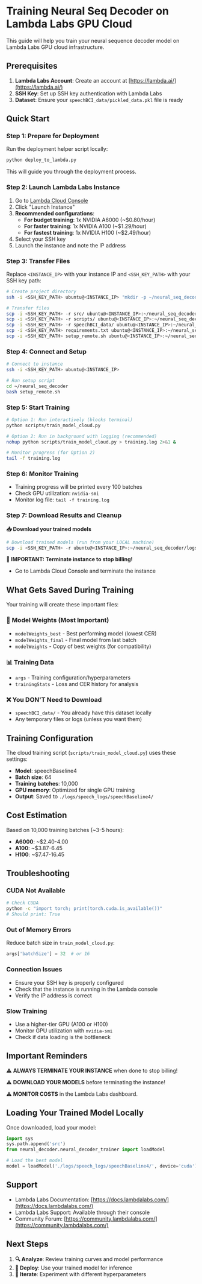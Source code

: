 # Training Neural Seq Decoder on Lambda Labs GPU Cloud

This guide will help you train your neural sequence decoder model on Lambda Labs GPU cloud infrastructure.

## Prerequisites

1. **Lambda Labs Account**: Create an account at [https://lambda.ai/](https://lambda.ai/)
2. **SSH Key**: Set up SSH key authentication with Lambda Labs
3. **Dataset**: Ensure your `speechBCI_data/pickled_data.pkl` file is ready

## Quick Start

### Step 1: Prepare for Deployment
Run the deployment helper script locally:
```bash
python deploy_to_lambda.py
```
This will guide you through the deployment process.

### Step 2: Launch Lambda Labs Instance
1. Go to [Lambda Cloud Console](https://cloud.lambdalabs.com/instances)
2. Click "Launch Instance"
3. **Recommended configurations**:
   - **For budget training**: 1x NVIDIA A6000 (~$0.80/hour)
   - **For faster training**: 1x NVIDIA A100 (~$1.29/hour)
   - **For fastest training**: 1x NVIDIA H100 (~$2.49/hour)
4. Select your SSH key
5. Launch the instance and note the IP address

### Step 3: Transfer Files
Replace `<INSTANCE_IP>` with your instance IP and `<SSH_KEY_PATH>` with your SSH key path:

```bash
# Create project directory
ssh -i <SSH_KEY_PATH> ubuntu@<INSTANCE_IP> "mkdir -p ~/neural_seq_decoder"

# Transfer files
scp -i <SSH_KEY_PATH> -r src/ ubuntu@<INSTANCE_IP>:~/neural_seq_decoder/
scp -i <SSH_KEY_PATH> -r scripts/ ubuntu@<INSTANCE_IP>:~/neural_seq_decoder/
scp -i <SSH_KEY_PATH> -r speechBCI_data/ ubuntu@<INSTANCE_IP>:~/neural_seq_decoder/
scp -i <SSH_KEY_PATH> requirements.txt ubuntu@<INSTANCE_IP>:~/neural_seq_decoder/
scp -i <SSH_KEY_PATH> setup_remote.sh ubuntu@<INSTANCE_IP>:~/neural_seq_decoder/
```

### Step 4: Connect and Setup
```bash
# Connect to instance
ssh -i <SSH_KEY_PATH> ubuntu@<INSTANCE_IP>

# Run setup script
cd ~/neural_seq_decoder
bash setup_remote.sh
```

### Step 5: Start Training
```bash
# Option 1: Run interactively (blocks terminal)
python scripts/train_model_cloud.py

# Option 2: Run in background with logging (recommended)
nohup python scripts/train_model_cloud.py > training.log 2>&1 &

# Monitor progress (for Option 2)
tail -f training.log
```

### Step 6: Monitor Training
- Training progress will be printed every 100 batches
- Check GPU utilization: `nvidia-smi`
- Monitor log file: `tail -f training.log`

### Step 7: Download Results and Cleanup

**📥 Download your trained models**

```bash
# Download trained models (run from your LOCAL machine)
scp -i <SSH_KEY_PATH> -r ubuntu@<INSTANCE_IP>:~/neural_seq_decoder/logs/ .
```

**🚨 IMPORTANT: Terminate instance to stop billing!**
- Go to Lambda Cloud Console and terminate the instance

## What Gets Saved During Training

Your training will create these important files:

### 🎯 **Model Weights** (Most Important)
- `modelWeights_best` - Best performing model (lowest CER)
- `modelWeights_final` - Final model from last batch  
- `modelWeights` - Copy of best weights (for compatibility)

### 📊 **Training Data**
- `args` - Training configuration/hyperparameters
- `trainingStats` - Loss and CER history for analysis

### ❌ **You DON'T Need to Download**
- `speechBCI_data/` - You already have this dataset locally
- Any temporary files or logs (unless you want them)

## Training Configuration

The cloud training script (`scripts/train_model_cloud.py`) uses these settings:
- **Model**: speechBaseline4
- **Batch size**: 64
- **Training batches**: 10,000
- **GPU memory**: Optimized for single GPU training
- **Output**: Saved to `./logs/speech_logs/speechBaseline4/`

## Cost Estimation

Based on 10,000 training batches (~3-5 hours):
- **A6000**: ~$2.40-4.00
- **A100**: ~$3.87-6.45  
- **H100**: ~$7.47-16.45

## Troubleshooting

### CUDA Not Available
```bash
# Check CUDA
python -c "import torch; print(torch.cuda.is_available())"
# Should print: True
```

### Out of Memory Errors
Reduce batch size in `train_model_cloud.py`:
```python
args['batchSize'] = 32  # or 16
```

### Connection Issues
- Ensure your SSH key is properly configured
- Check that the instance is running in the Lambda console
- Verify the IP address is correct

### Slow Training
- Use a higher-tier GPU (A100 or H100)
- Monitor GPU utilization with `nvidia-smi`
- Check if data loading is the bottleneck

## Important Reminders

⚠️ **ALWAYS TERMINATE YOUR INSTANCE** when done to stop billing!

⚠️ **DOWNLOAD YOUR MODELS** before terminating the instance!

⚠️ **MONITOR COSTS** in the Lambda Labs dashboard.

## Loading Your Trained Model Locally

Once downloaded, load your model:

```python
import sys
sys.path.append('src')
from neural_decoder.neural_decoder_trainer import loadModel

# Load the best model
model = loadModel('./logs/speech_logs/speechBaseline4/', device='cuda')
```

## Support

- Lambda Labs Documentation: [https://docs.lambdalabs.com/](https://docs.lambdalabs.com/)
- Lambda Labs Support: Available through their console
- Community Forum: [https://community.lambdalabs.com/](https://community.lambdalabs.com/)

## Next Steps

1. **🔍 Analyze**: Review training curves and model performance
2. **🚀 Deploy**: Use your trained model for inference
3. **🔄 Iterate**: Experiment with different hyperparameters 